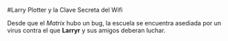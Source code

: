 #Larry Plotter y la Clave Secreta del Wifi

Desde que el *Matrix* hubo un bug, la escuela se encuentra asediada por un virus contra el que
**Larryr** y sus amigos deberan luchar.
